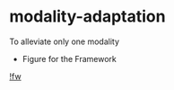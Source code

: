 # modality-adaptation
To alleviate only one modality

- Figure for the Framework


[!fw](https://imgur.com/a/O3c6Uqx)
